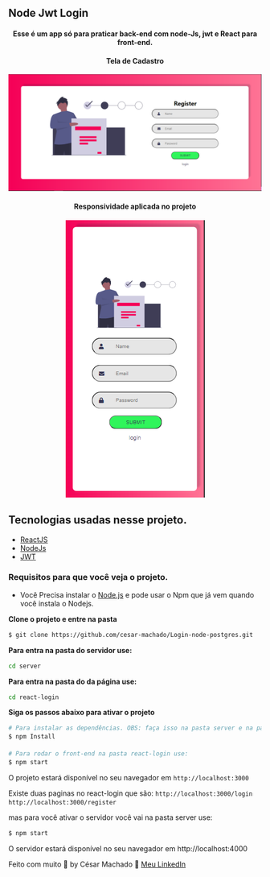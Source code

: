 ## Node Jwt Login

<h4 align="center">
  Esse é um app só para praticar back-end com node-Js, jwt e React para front-end.
</h4>

<h4 align="center"> Tela de Cadastro</h4>

<img src=".github/telaAuth.PNG" alt="tela de Cadastro">

<h4 align="center"> Responsividade aplicada no projeto</h4>

<div align="center">
<img src=".github/responsive.PNG" alt="tela responsiva">

</div>

## Tecnologias usadas nesse projeto.

- [ReactJS](https://reactjs.org/)
- [NodeJs](https://nodejs.org/)
- [JWT](https://jwt.io/)

### Requisitos para que você veja o projeto.

- Você Precisa instalar o [Node.js](https://nodejs.org/en/download/) e pode usar o Npm que já vem quando você instala o Nodejs.

**Clone o projeto e entre na pasta**

```bash
$ git clone https://github.com/cesar-machado/Login-node-postgres.git
```

**Para entra na pasta do servidor use:**

```bash
cd server
```

**Para entra na pasta do da página use:**

```bash
cd react-login
```

**Siga os passos abaixo para ativar o projeto**

```bash
# Para instalar as dependências. OBS: faça isso na pasta server e na pasta react-login
$ npm Install

# Para rodar o front-end na pasta react-login use:
$ npm start
```

O projeto estará disponível no seu navegador em `http://localhost:3000`

Existe duas paginas no react-login que são:
`http://localhost:3000/login`
`http://localhost:3000/register`

mas para você ativar o servidor você vai na pasta server use:

```bash
$ npm start
```

O servidor estará disponível no seu navegador em http://localhost:4000

Feito com muito 💜 by César Machado 👋 [Meu LinkedIn](https://www.linkedin.com/in/cesar-mach/)
